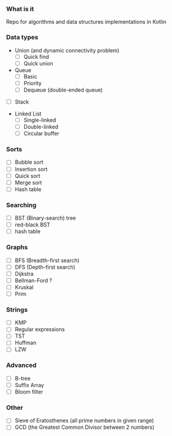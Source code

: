 ### What is it

Repo for algorithms and data structures implementations in Kotlin

### Data types

- Union (and dynamic connectivity problem)
  - [ ] Quick find
  - [ ] Quick union
- Queue
  - [ ] Basic
  - [ ] Priority
  - [ ] Dequeue (double-ended queue)
- [ ] Stack
- Linked List
  - [ ] Single-linked
  - [ ] Double-linked
  - [ ] Circular buffer

### Sorts

- [ ] Bubble sort
- [ ] Insertion sort
- [ ] Quick sort
- [ ] Merge sort
- [ ] Hash table

### Searching

- [ ] BST (Binary-search) tree
- [ ] red-black BST
- [ ] hash table

### Graphs

- [ ] BFS (Breadth-first search)
- [ ] DFS (Depth-first search)
- [ ] Dijkstra
- [ ] Bellman-Ford ?
- [ ] Kruskal
- [ ] Prim

### Strings

- [ ] KMP
- [ ] Regular expressions
- [ ] TST
- [ ] Huffman
- [ ] LZW

### Advanced

- [ ] B-tree
- [ ] Suffix Array
- [ ] Bloom filter

### Other

- [ ] Sieve of Eratosthenes (all prime numbers in given range)
- [ ] GCD (the Greatest Common Divisor between 2 numbers)
